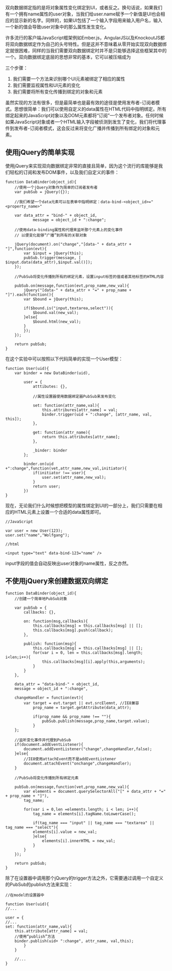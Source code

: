 双向数据绑定指的是将对象属性变化绑定到UI，或者反之。换句话说，如果我们有一个拥有name属性的user对象，当我们给user.name赋予一个新值是UI也会相应的显示新的名字。同样的，如果UI包括了一个输入字段用来输入用户名，输入一个新的值会导致user对象中的那么属性发生变化。

许多流行的客户端JavaScript框架例如Ember.js，AngularJS以及KnockoutJS都将双向数据绑定作为自己的头号特性。但是这并不意味着从零开始实现双向数据绑定就很困难，同样的当我们需要双向数据绑定时并不是只能够选择这些框架其中的一个。双向数据绑定底层的思想非常的基本，它可以被压缩成为

三个步骤：
1. 我们需要一个方法来识别哪个UI元素被绑定了相应的属性 
2. 我们需要监视属性和UI元素的变化 
3. 我们需要将所有变化传播到绑定的对象和元素

虽然实现的方法有很多，但是最简单也是最有效的途径是使用发布者-订阅者模式。思想很简单：我们可以使用自定义的data属性在HTML代码中指明绑定。所有绑定起来的JavaScript对象以及DOM元素都将“订阅”一个发布者对象。任何时候如果JavaScript对象或者一个HTML输入字段被侦测到发生了变化，我们将代理事件到发布者-订阅者模式，这会反过来将变化广播并传播到所有绑定的对象和元素。

## 使用jQuery的简单实现
使用jQuery来实现双向数据绑定非常的直接且简单，因为这个流行的库能够是我们轻松的订阅和发布DOM事件，以及我们自定义的事件：
```
function DataBinder(object_id){
    //使用一个jQuery对象作为简单的订阅者发布者
    var pubSub = jQuery({});

    //我们希望一个data元素可以在表单中指明绑定：data-bind-<object_id>="<property_name>"        

    var data_attr = "bind-" + object_id,
            message = object_id + ":change";

    //使用data-binding属性和代理来监听那个元素上的变化事件
    // 以便变化能够“广播”到所有的关联对象   

    jQuery(document).on("change","[data-" + data_attr + "]",function(evt){
        var $input = jQuery(this);
        pubSub.trigger(message, [ $input.data(data_attr),$input.val()]);
    });

    //PubSub将变化传播到所有的绑定元素，设置input标签的值或者其他标签的HTML内容   

    pubSub.on(message,function(evt,prop_name,new_val){
        jQuery("[data-" + data_attr + "=" + prop_name + "]").each(function(){
        var $bound = jQuery(this);

        if($bound.is("input,textarea,select")){
            $bound.val(new_val);
        }else{
            $bound.html(new_val);
        }
        });
    });

    return pubSub;
}
```

在这个实验中可以按照以下代码简单的实现一个User模型：
```
function User(uid){
    var binder = new DataBinder(uid),

        user = {
            atttibutes: {},

            //属性设置器使用数据绑定器PubSub来发布变化   

            set: function(attr_name,val){
                this.attribures[attr_name] = val;
                binder.trigger(uid + ":change", [attr_name, val, this]);
            },

            get: function(attr_name){
                return this.attributes[attr_name];
            },

            _binder: binder
        };

        binder.on(uid +":change",function(vet,attr_name,new_val,initiator){
            if(initiator !== user){
                user.set(attr_name,new_val);
            }
            return user;
        })
}
```
现在，无论我们什么时候想把模型的属性绑定到UI的一部分上，我们只需要在相应的HTML元素上设置一个合适的data属性即可。
```
//JavaScript

var user = new User(123);
user.set("name","Wolfgang");

//html

<input type="text" data-bind-123="name" />   
```
input字段的值会自动反映出user对象的name属性，反之亦然。


## 不使用jQuery来创建数据双向绑定
```
function DataBinder(object_id){
    //创建一个简单地PubSub对象   

    var pubSub = {
        callbacks: {},

        on: function(msg,callbacks){
            this.callbacks[msg] = this.callbacks[msg] || [];
            this.callbacks[msg].push(callback);
        },

        publish: function(msg){
            this.callbacks[msg] = this.callbacks[msg] || [];
            for(var i = 0, len = this.callbacks[msg].length; i<len;i++){
                this.callbacks[msg][i].apply(this,arguments);
            }
        }
    },

    data_attr = "data-bind-" + object_id,
    message = object_id + ":change",

    changeHandler = function(evt){
        var target = evt.target || evt.srcElemnt, //IE8兼容
            prop_name = target.getAttribute(data_attr);

            if(prop_name && prop_name !== ""){
                pubSub.publish(message,prop_name,target.value);
            }
    };

    //监听变化事件并代理到PubSub 
    if(document.addEventListener){
        document.addEventListener("change",changeHandler,false);
    }else{
        //IE8使用attachEvent而不是addEventListener     
        document.attachEvent("onchange",changeHandler);
    }

    //PubSub将变化传播到所有绑定元素    

    pubSub.on(message,function(vet,prop_name,new_val){
        var elements = document.querySelectorAll("[" + data_attr + "=" + prop_name + "]"),
        tag_name;

        for(var i = 0,len =elements.length; i < len; i++){
            tag_name = elements[i].tagName.toLowerCase();

            if(tag_name === "input" || tag_name === "textarea" || tag_name === "select"){
            elements[i].value = new_val;
            }else{
                elements[i].innerHTML = new_val;
            }
        }
    });

    return pubSub;
}
```
除了在设置器中调用那个jQuery的trigger方法之外，它需要通过调用一个自定义的PubSub的publish方法来实现：
```
//在model的设置器中   

function User(uid){
//...

user = {
//...
set: function(attr_name,val){
    this.attribute[attr_name] = val;
    //使用“publish”方法  
    binder.publish(uid+ ":change", attr_name, val,this);
        }
    }

    //...
}        
```

